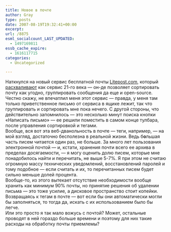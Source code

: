 ```yaml
---
title: Новое в почте
author: Gray
type: posts
date: 2007-08-19T19:32:41+00:00
excerpt:
url: /8875
esml_socialcount_LAST_UPDATED:
  - 1497169811
essb_cache_expire:
  - 1616117715
categories:
  - Uncategorized

---
```








Наткнулся на новый сервис бесплатной почты <a href="http://litepost.com/" target="_blank">Litepost.com</a>, который <a href="http://www.downloadsquad.com/2007/08/19/litepost-streamlined-web-2-0-webmail-quietly-open-for-registrat/" target="_blank">расхваливают</a> как сервис 21-го века &#8212; он-де позволяет сортировать почту как угодно, группировать сообщения да еще и open-source.  
Честно скажу, не впечатлил меня этот сервис &#8212; правда, у меня там только приветственное письмо от сервиса в ящике лежит, так что группировать и сортировать мне пока нечего. С другой стороны, что действительно запомнилось &#8212; это несколько минут поиска кнопки &#171;Написать письмо&#187; &#8212; ее решили поместить в самом конце тулбара, после управления сортировкой и тегами.  
Вообще, вся вот эта веб-дванольность в почте &#8212; теги, например, &#8212; на мой взгляд, достаточно бесполезна в реальной жизни. Ведь б**о**льшая часть писем читается один раз, не больше. За много лет пользования электронной почтой &#8212; и, кстати, хранения почти всего ее архива в пределах досягаемости, &#8212; я могу оценить долю писем, которые мне понадобилось найти и перечитать, не выше 5-7%. Я при этом не считаю огромную массу технических уведомлений, восстановлений паролей и тому подобное &#8212; если считать и их, то перечитанных писем будет сильно меньше долей процента.  
Вообще-то, из этого вытекает отсутствие необходимости вообще хранить как минимум 90% почты, но принятие решения об удалении письма &#8212; это тоже усилие, а дисковое пространство стоит копейки.  
Возвращаясь к тегам в почте &#8212; вот если бы они автоматически могли бы заполняться, то тогда да, искать с их использованием было бы легче.  
Или это просто я так мало вожусь с почтой? Может, остальные проводят в ней гораздо больше времени и поэтому для них такие расходы на обработку почты приемлемы?